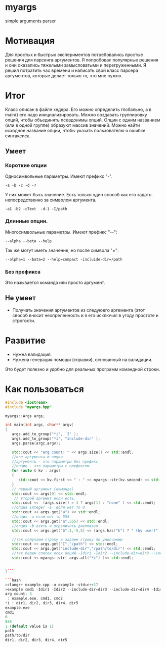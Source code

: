 # myargs
simple arguments parser

# Мотивация
Для простых и быстрых экспериментов потребовались простые решения для парсинга аргументов.
Я попробовал популярные решения и они оказались тяжелыми замысловатыми и перегруженными.
Я решил потратить час времени и написать свой класс парсера аргументов, которые делает только то, что мне нужно.

# Итог
Класс описан в файле хедера. Его можно определить глобально, а в main() его надо инициализировать.
Можно создавать группировку опций, чтобы объединять псевдонимы опций. 
Опции с одним названием (или в одной группе) образуют массив значений.
Можно найти исходное название опции, чтобы указать пользователю о ошибке синтаксиса. 

## Умеет
### Короткие опции
Односимвольные параметры. Имеют префикс "-".

```
-a -b -c -d -?
```

У них может быть значение. Есть только один способ как его задать: непосредственно за символом аргумента.

```
-a1 -b2 -cText  -d-1 -I/path
```

### Длинные опции. 
Многосимвольные параметры. Имеют префикс "--":

```
--alpha --beta --help
```

Так же могут иметь значение, но после символа "=":

```
--alpha=1 --bata=2 --help=compact -incluide-dir=/path
```

### Без префикса
Это называется команда или просто аргумент.

## Не умеет
* Получать значения аргументов из следуюего аргемента (этот свособ вносит неопреленность и я его исключил в угоду простоте и строгости.

# Развитие
* Нужна валидация.
* Нужена генерация помощи (справки), основанный на валидации. 

Это будет полезно и удобно для реальных программ командной строки.

# Как пользоваться

```c++
#include <iostream>
#include "myargs.hpp"

myargs::Args args;

int main(int argc, char** argv)
{
   args.add_to_group("*i", 'I' );
   args.add_to_group("*i", "include-dir" );
   args.parse(argc,argv);

   std::cout << "arg count: " << args.size() << std::endl;
   //все аргументы и опции
   //аргументы - это параметры без префикс
   //опции - это параметры с префиксом
   for (auto & kv : args)
   {
      std::cout << kv.first << " : " << myargs::str(kv.second) << std::endl;
   }
   // первый аргумент (команда)
   std::cout << args[0] << std::endl;
    // второй аргемнт если есть.
   std::cout <<  (args.size() > 1 ? args[1] : "none" ) << std::endl;
   //опция integer -a  если нет то 0
   std::cout << args.get("a") << std::endl;
   //опция -a если нет то 555
   std::cout << args.get("a",555) << std::endl;
   //опция -b взять и ограничить диаппазон
   std::cout << args.get("b",1,-5,5) << (args.has("b") ? " (by user)" : " (default value is 1)"  )  << std::endl;

   //так получаем строку и задаем строку по умолчанию
   std::cout << args.get("I","/path") << std::endl;
   std::cout << args.get("include-dir","/path/to/dir") << std::endl;
   //так берем список всех опций -Idir1 -Idir2 --include-dir=dir3 --include-dir=dir4
   std::cout << myargs::str( args.all("*i") )<< std::endl;


}```

```bash
>clang++ example.cpp -o example -std=c++17
>example cmd1 -Idir1 -Idir2 --include-dir=dir3 --include-dir=dir4 -Idir5 cmd2
arg count: 3
 : example.exe, cmd1, cmd2
*i : dir1, dir2, dir3, dir4, dir5
example.exe
cmd1
0
555
1 (default value is 1)
path
path/to/dir
dir1, dir2, dir3, dir4, dir5
```
